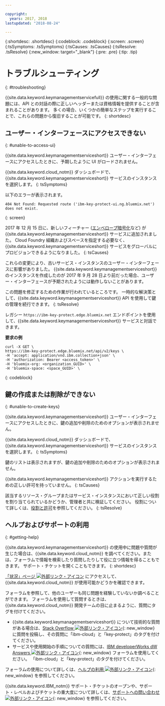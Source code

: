 ```yaml
---

copyright:
  years: 2017, 2018
lastupdated: "2018-08-24"

---
```


{:shortdesc: .shortdesc}
{:codeblock: .codeblock}
{:screen: .screen}
{:tsSymptoms: .tsSymptoms} 
{:tsCauses: .tsCauses} 
{:tsResolve: .tsResolve}
{:new_window: target="_blank"}
{:pre: .pre}
{:tip: .tip}

# トラブルシューティング
{: #troubleshooting}

{{site.data.keyword.keymanagementservicefull}} の使用に関する一般的な問題には、API との対話の際に正しいヘッダーまたは資格情報を提供することが含まれることがあります。 多くの場合、いくつかの簡単なステップを実行することで、これらの問題から復旧することが可能です。
{: shortdesc}

## ユーザー・インターフェースにアクセスできない
{: #unable-to-access-ui}

{{site.data.keyword.keymanagementserviceshort}} ユーザー・インターフェースにアクセスしたときに、予期したように UI がロードされません。

{{site.data.keyword.cloud_notm}} ダッシュボードで、{{site.data.keyword.keymanagementserviceshort}} サービスのインスタンスを選択します。
{: tsSymptoms}

以下のエラーが表示されます。 
```
404 Not Found: Requested route ('ibm-key-protect-ui.ng.bluemix.net') does not exist.
```
{: screen}

2017 年 12 月 15 日に、新しいフィーチャー ([エンベロープ暗号化](/docs/services/key-protect/concepts/envelope-encryption.html)など) が {{site.data.keyword.keymanagementserviceshort}} サービスに追加されました。 Cloud Foundry 組織およびスペースを指定する必要なく、{{site.data.keyword.keymanagementserviceshort}} サービスをグローバルにプロビジョンできるようになりました。
{: tsCauses}

これらの変更により、古いサービス・インスタンスのユーザー・インターフェースに影響がありました。 {{site.data.keyword.keymanagementserviceshort}} のインスタンスを作成したのが 2017 年 9 月 28 日より前だった場合、ユーザー・インターフェースが予期されたようには動作しないことがあります。

この問題を修正するための作業が行われているところです。 一時的な解決策として、{{site.data.keyword.keymanagementserviceshort}} API を使用して鍵の管理を続行できます。
{: tsResolve}

レガシー `https://ibm-key-protect.edge.bluemix.net` エンドポイントを使用して、{{site.data.keyword.keymanagementserviceshort}} サービスと対話できます。

**要求の例**

```cURL
curl -X GET \
https://ibm-key-protect.edge.bluemix.net/api/v2/keys \
-H 'accept: application/vnd.ibm.collection+json' \
-H 'authorization: Bearer <access_token>' \
-H 'bluemix-org: <organization_GUID>' \
-H 'bluemix-space: <space_GUID>' \
```
{: codeblock}

## 鍵の作成または削除ができない
{: #unable-to-create-keys}

{{site.data.keyword.keymanagementserviceshort}} ユーザー・インターフェースにアクセスしたときに、鍵の追加や削除のためのオプションが表示されません。

{{site.data.keyword.cloud_notm}} ダッシュボードで、{{site.data.keyword.keymanagementserviceshort}} サービスのインスタンスを選択します。
{: tsSymptoms}

鍵のリストは表示されますが、鍵の追加や削除のためのオプションが表示されません。 

{{site.data.keyword.keymanagementserviceshort}} アクションを実行するための正しい許可を持っていません。
{: tsCauses} 

該当するリソース・グループまたはサービス・インスタンスにおいて正しい役割を割り当てられているかどうか、管理者と共に検証してください。 役割について詳しくは、[役割と許可](/docs/services/key-protect/manage-access.html#roles)を参照してください。
{: tsResolve}

## ヘルプおよびサポートの利用
{: #getting-help}

{{site.data.keyword.keymanagementserviceshort}} の使用中に問題や質問が生じた場合は、{{site.data.keyword.cloud_notm}} を調べてください。または、フォーラムで情報を検索したり質問したりして役に立つ情報を得ることもできます。 サポート・チケットを開くこともできます。
{: shortdesc}

[「状況」ページ ![外部リンク・アイコン](../../icons/launch-glyph.svg "外部リンク・アイコン")](https://console.bluemix.net/status?tags=platform,runtimes,services) にアクセスして、{{site.data.keyword.cloud_notm}} が使用可能かどうかを確認できます。

フォーラムを参照して、他のユーザーも同じ問題を経験していないか調べることができます。 フォーラムを使用して質問するときは、{{site.data.keyword.cloud_notm}} 開発チームの目に止まるように、質問にタグを付けてください。

- {{site.data.keyword.keymanagementserviceshort}} について技術的な質問がある場合は、[Stack Overflow ![外部リンク・アイコン](../../icons/launch-glyph.svg "外部リンク・アイコン")](http://stackoverflow.com/search?q=key-protect+ibm-cloud){: new_window} に質問を投稿し、その質問に「ibm-cloud」と「key-protect」のタグを付けてください。
- サービスや使用開始の手順についての質問には、[IBM developerWorks dW Answers ![外部リンク・アイコン](../../icons/launch-glyph.svg "外部リンク・アイコン")](https://developer.ibm.com/answers/topics/key-protect/?smartspace=bluemix){: new_window} フォーラムを使用してください。 「ibm-cloud」と「key-protect」のタグを付けてください。

フォーラムの使用について詳しくは、[ヘルプの利用 ![外部リンク・アイコン](../../icons/launch-glyph.svg "外部リンク・アイコン")](https://console.bluemix.net/docs/support/index.html#getting-help){: new_window} を参照してください。

{{site.data.keyword.IBM_notm}} サポート・チケットのオープンや、サポート・レベルおよびチケットの重大度について詳しくは、[サポートへの問い合わせ ![外部リンク・アイコン](../../icons/launch-glyph.svg "外部リンク・アイコン")](https://console.bluemix.net/docs/support/index.html#contacting-support){: new_window} を参照してください。
